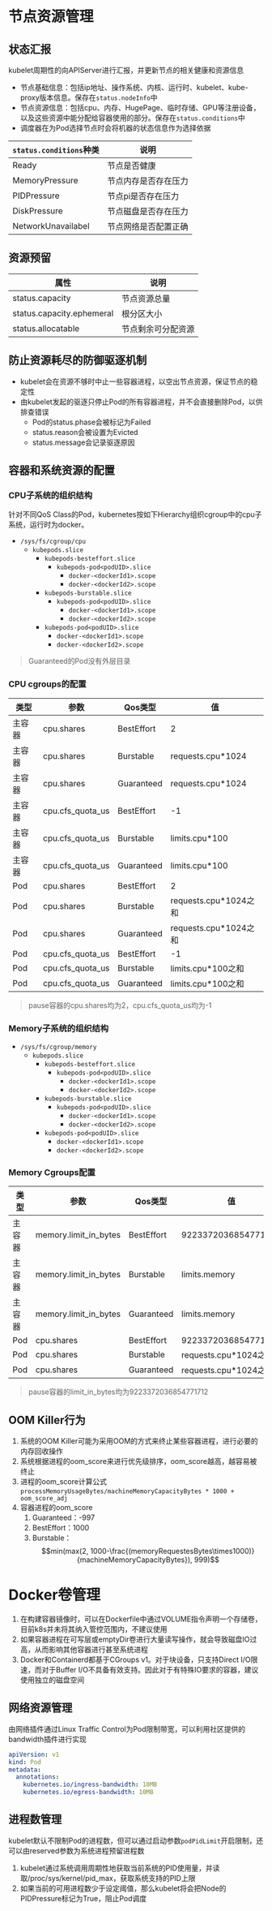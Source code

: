 # 节点资源管理

## 状态汇报
kubelet周期性的向APIServer进行汇报，并更新节点的相关健康和资源信息
- 节点基础信息：包括ip地址、操作系统、内核、运行时、kubelet、kube-proxy版本信息。保存在`status.nodeInfo`中
- 节点资源信息：包括cpu、内存、HugePage、临时存储、GPU等注册设备，以及这些资源中能分配给容器使用的部分。保存在`status.conditions`中
- 调度器在为Pod选择节点时会将机器的状态信息作为选择依据

| `status.conditions`种类 | 说明                 |
| ----------------------- | -------------------- |
| Ready                   | 节点是否健康         |
| MemoryPressure          | 节点内存是否存在压力 |
| PIDPressure             | 节点pi是否存在压力   |
| DiskPressure            | 节点磁盘是否存在压力 |
| NetworkUnavailabel      | 节点网络是否配置正确 |

## 资源预留
| 属性                      | 说明               |
| ------------------------- | ------------------ |
| status.capacity           | 节点资源总量       |
| status.capacity.ephemeral | 根分区大小         |
| status.allocatable        | 节点剩余可分配资源 |

## 防止资源耗尽的防御驱逐机制
- kubelet会在资源不够时中止一些容器进程，以空出节点资源，保证节点的稳定性
- 由kubelet发起的驱逐只停止Pod的所有容器进程，并不会直接删除Pod，以供排查错误
  - Pod的status.phase会被标记为Failed
  - status.reason会被设置为Evicted
  - status.message会记录驱逐原因

## 容器和系统资源的配置

### CPU子系统的组织结构
针对不同QoS Class的Pod，kubernetes按如下Hierarchy组织cgroup中的cpu子系统，运行时为docker。  
- `/sys/fs/cgroup/cpu`
   - `kubepods.slice`
     - `kubepods-besteffort.slice`
       - `kubepods-pod<podUID>.slice`
         - `docker-<dockerId1>.scope`
         - `docker-<dockerId2>.scope`
     - `kubepods-burstable.slice`
       - `kubepods-pod<podUID>.slice`
         - `docker-<dockerId1>.scope`
         - `docker-<dockerId2>.scope`
     - `kubepods-pod<podUID>.slice`
       - `docker-<dockerId1>.scope`
       - `docker-<dockerId2>.scope`
> Guaranteed的Pod没有外层目录

### CPU cgroups的配置
| 类型   | 参数             | Qos类型    | 值                    |
| ------ | ---------------- | ---------- | --------------------- |
| 主容器 | cpu.shares       | BestEffort | 2                     |
| 主容器 | cpu.shares       | Burstable  | requests.cpu*1024     |
| 主容器 | cpu.shares       | Guaranteed | requests.cpu*1024     |
| 主容器 | cpu.cfs_quota_us | BestEffort | -1                    |
| 主容器 | cpu.cfs_quota_us | Burstable  | limits.cpu*100        |
| 主容器 | cpu.cfs_quota_us | Guaranteed | limits.cpu*100        |
| Pod    | cpu.shares       | BestEffort | 2                     |
| Pod    | cpu.shares       | Burstable  | requests.cpu*1024之和 |
| Pod    | cpu.shares       | Guaranteed | requests.cpu*1024之和 |
| Pod    | cpu.cfs_quota_us | BestEffort | -1                    |
| Pod    | cpu.cfs_quota_us | Burstable  | limits.cpu*100之和    |
| Pod    | cpu.cfs_quota_us | Guaranteed | limits.cpu*100之和    |
> pause容器的cpu.shares均为2，cpu.cfs_quota_us均为-1

### Memory子系统的组织结构
- `/sys/fs/cgroup/memory`
   - `kubepods.slice`
     - `kubepods-besteffort.slice`
       - `kubepods-pod<podUID>.slice`
         - `docker-<dockerId1>.scope`
         - `docker-<dockerId2>.scope`
     - `kubepods-burstable.slice`
       - `kubepods-pod<podUID>.slice`
         - `docker-<dockerId1>.scope`
         - `docker-<dockerId2>.scope`
     - `kubepods-pod<podUID>.slice`
       - `docker-<dockerId1>.scope`
       - `docker-<dockerId2>.scope`

### Memory Cgroups配置
| 类型   | 参数                  | Qos类型    | 值                    |
| ------ | --------------------- | ---------- | --------------------- |
| 主容器 | memory.limit_in_bytes | BestEffort | 9223372036854771712   |
| 主容器 | memory.limit_in_bytes | Burstable  | limits.memory         |
| 主容器 | memory.limit_in_bytes | Guaranteed | limits.memory         |
| Pod    | cpu.shares            | BestEffort | 9223372036854771712   |
| Pod    | cpu.shares            | Burstable  | requests.cpu*1024之和 |
| Pod    | cpu.shares            | Guaranteed | requests.cpu*1024之和 |
> pause容器的limit_in_bytes均为9223372036854771712

## OOM Killer行为
1. 系统的OOM Killer可能为采用OOM的方式来终止某些容器进程，进行必要的内存回收操作
2. 系统根据进程的oom_score来进行优先级排序，oom_score越高，越容易被终止
3. 进程的oom_score计算公式`processMemoryUsageBytes/machineMemoryCapacityBytes * 1000 + oom_score_adj`
4. 容器进程的oom_score
   1. Guaranteed：-997
   2. BestEffort：1000
   3. Burstable：$$min(max(2, 1000-\frac{(memoryRequestesBytes\times1000)}{machineMemoryCapacityBytes}), 999)$$

# Docker卷管理
1. 在构建容器镜像时，可以在Dockerfile中通过VOLUME指令声明一个存储卷，目前k8s并未将其纳入管控范围内，不建议使用
2. 如果容器进程在可写层或emptyDir卷进行大量读写操作，就会导致磁盘IO过高，从而影响其他容器进行甚至系统进程
3. Docker和Containerd都基于CGroups v1。对于块设备，只支持Direct I/O限速，而对于Buffer I/O不具备有效支持。因此对于有特殊IO要求的容器，建议使用独立的磁盘空间

## 网络资源管理
由网络插件通过Linux Traffic Control为Pod限制带宽，可以利用社区提供的bandwidth插件进行实现
```yaml
apiVersion: v1
kind: Pod
metadata:
  annotations:
    kubernetes.io/ingress-bandwidth: 10MB
    kubernetes.io/egress-bandwidth: 10MB
```

## 进程数管理
kubelet默认不限制Pod的进程数，但可以通过启动参数`podPidLimit`开启限制，还可以由reserved参数为系统进程预留进程数
1. kubelet通过系统调用周期性地获取当前系统的PID使用量，并读取/proc/sys/kernel/pid_max，获取系统支持的PID上限
2. 如果当前的可用进程数少于设定阈值，那么kubelet将会把Node的PIDPressure标记为True，阻止Pod调度